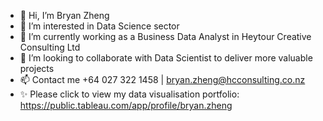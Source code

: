 - 👋 Hi, I’m Bryan Zheng
- 👀 I’m interested in Data Science sector
- 🌱 I’m currently working as a Business Data Analyst in Heytour Creative Consulting Ltd
- 💞️ I’m looking to collaborate with Data Scientist to deliver more valuable projects
- 📫 Contact me +64 027 322 1458 | bryan.zheng@hcconsulting.co.nz
- ✨ Please click to view my data visualisation portfolio: https://public.tableau.com/app/profile/bryan.zheng

<!---
bryanzheng2222/bryanzheng2222 is a ✨ special ✨ repository because its `README.md` (this file) appears on your GitHub profile.
You can click the Preview link to take a look at your changes.
--->
